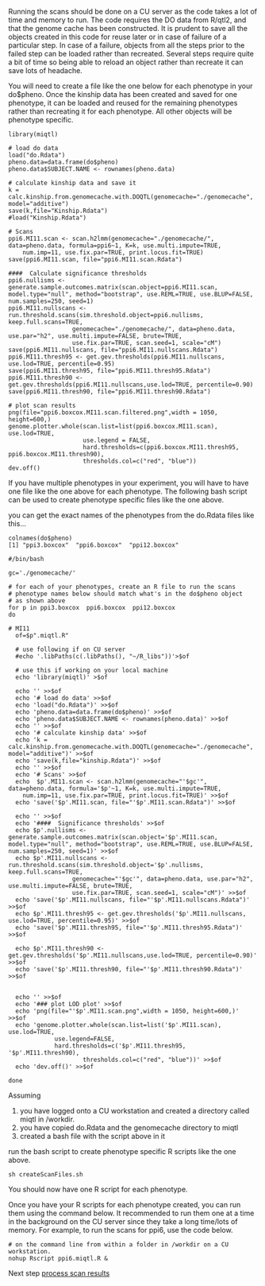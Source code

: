 Running the scans should be done on a CU server as the code takes a lot of time and memory to run.  The code requires the DO data from R/qtl2, and that the genome cache has been constructed. It is prudent to save all the objects created in this code for reuse later or in case of failure of a particular step.  In case of a failure, objects from all the steps prior to the failed step can be loaded rather than recreated.  Several steps require quite a bit of time so being able to reload an object rather than recreate it can save lots of headache. 

You will need to create a file like the one below for each phenotype in your do$pheno.  Once the kinship data has been created and saved for one phenotype, it can be loaded and reused for the remaining phenotypes rather than recreating it for each phenotype.  All other objects will be phenotype specific.

```
library(miqtl)

# load do data
load("do.Rdata")
pheno.data=data.frame(do$pheno)
pheno.data$SUBJECT.NAME <- rownames(pheno.data)

# calculate kinship data and save it
k = calc.kinship.from.genomecache.with.DOQTL(genomecache="./genomecache", model="additive")
save(k,file="Kinship.Rdata")
#load("Kinship.Rdata")

# Scans
ppi6.MI11.scan <- scan.h2lmm(genomecache="./genomecache/", data=pheno.data, formula=ppi6~1, K=k, use.multi.impute=TRUE, 
	num.imp=11, use.fix.par=TRUE, print.locus.fit=TRUE)
save(ppi6.MI11.scan, file="ppi6.MI11.scan.Rdata")

####  Calculate significance thresholds
ppi6.nullisms <- generate.sample.outcomes.matrix(scan.object=ppi6.MI11.scan, model.type="null", method="bootstrap", use.REML=TRUE, use.BLUP=FALSE, num.samples=250, seed=1)
ppi6.MI11.nullscans <- run.threshold.scans(sim.threshold.object=ppi6.nullisms, keep.full.scans=TRUE, 
                  genomecache="./genomecache/", data=pheno.data, use.par="h2", use.multi.impute=FALSE, brute=TRUE, 
                  use.fix.par=TRUE, scan.seed=1, scale="cM")
save(ppi6.MI11.nullscans, file="ppi6.MI11.nullscans.Rdata")
ppi6.MI11.thresh95 <- get.gev.thresholds(ppi6.MI11.nullscans, use.lod=TRUE, percentile=0.95)
save(ppi6.MI11.thresh95, file="ppi6.MI11.thresh95.Rdata")
ppi6.MI11.thresh90 <- get.gev.thresholds(ppi6.MI11.nullscans,use.lod=TRUE, percentile=0.90)
save(ppi6.MI11.thresh90, file="ppi6.MI11.thresh90.Rdata")

# plot scan results
png(file="ppi6.boxcox.MI11.scan.filtered.png",width = 1050, height=600,)
genome.plotter.whole(scan.list=list(ppi6.boxcox.MI11.scan), use.lod=TRUE,
                     use.legend = FALSE,
                     hard.thresholds=c(ppi6.boxcox.MI11.thresh95, ppi6.boxcox.MI11.thresh90),
                     thresholds.col=c("red", "blue"))
dev.off()

```

If you have multiple phenotypes in your experiment, you will have to have one file like the one above for each phenotype. The following bash script can be used to create phenotype specific files like the one above. 

you can get the exact names of the phenotypes from the do.Rdata files like this...
```
colnames(do$pheno)
[1] "ppi3.boxcox"  "ppi6.boxcox"  "ppi12.boxcox"
```

```
#/bin/bash

gc='./genomecache/'

# for each of your phenotypes, create an R file to run the scans
# phenotype names below should match what's in the do$pheno object
# as shown above
for p in ppi3.boxcox  ppi6.boxcox  ppi12.boxcox 
do

# MI11
  of=$p".miqtl.R"
  
  # use following if on CU server
  #echo '.libPaths(c(.libPaths(), "~/R_libs"))'>$of
  
  # use this if working on your local machine
  echo 'library(miqtl)' >$of

  echo '' >>$of
  echo '# load do data' >>$of
  echo 'load("do.Rdata")' >>$of
  echo 'pheno.data=data.frame(do$pheno)' >>$of
  echo 'pheno.data$SUBJECT.NAME <- rownames(pheno.data)' >>$of
  echo '' >>$of
  echo '# calculate kinship data' >>$of
  echo 'k = calc.kinship.from.genomecache.with.DOQTL(genomecache="./genomecache", model="additive")' >>$of
  echo 'save(k,file="kinship.Rdata")' >>$of
  echo '' >>$of
  echo '# Scans' >>$of
  echo  $p'.MI11.scan <- scan.h2lmm(genomecache="'$gc'", data=pheno.data, formula='$p'~1, K=k, use.multi.impute=TRUE, 
	num.imp=11, use.fix.par=TRUE, print.locus.fit=TRUE)' >>$of
  echo 'save('$p'.MI11.scan, file="'$p'.MI11.scan.Rdata")' >>$of

  echo '' >>$of
  echo '####  Significance thresholds' >>$of
  echo $p'.nullisms <- generate.sample.outcomes.matrix(scan.object='$p'.MI11.scan, model.type="null", method="bootstrap", use.REML=TRUE, use.BLUP=FALSE, num.samples=250, seed=1)' >>$of
  echo $p'.MI11.nullscans <- run.threshold.scans(sim.threshold.object='$p'.nullisms, keep.full.scans=TRUE, 
                  genomecache="'$gc'", data=pheno.data, use.par="h2", use.multi.impute=FALSE, brute=TRUE, 
                  use.fix.par=TRUE, scan.seed=1, scale="cM")' >>$of
  echo 'save('$p'.MI11.nullscans, file="'$p'.MI11.nullscans.Rdata")' >>$of
  echo $p'.MI11.thresh95 <- get.gev.thresholds('$p'.MI11.nullscans, use.lod=TRUE, percentile=0.95)' >>$of
  echo 'save('$p'.MI11.thresh95, file="'$p'.MI11.thresh95.Rdata")' >>$of
  
  echo $p'.MI11.thresh90 <- get.gev.thresholds('$p'.MI11.nullscans,use.lod=TRUE, percentile=0.90)' >>$of
  echo 'save('$p'.MI11.thresh90, file="'$p'.MI11.thresh90.Rdata")' >>$of


  echo '' >>$of
  echo '### plot LOD plot' >>$of
  echo 'png(file="'$p'.MI11.scan.png",width = 1050, height=600,)' >>$of
  echo 'genome.plotter.whole(scan.list=list('$p'.MI11.scan), use.lod=TRUE,
		     use.legend=FALSE,
		     hard.thresholds=c('$p'.MI11.thresh95, '$p'.MI11.thresh90),
                     thresholds.col=c("red", "blue"))' >>$of
  echo 'dev.off()' >>$of

done
```
Assuming  
1) you have logged onto a CU workstation and created a directory called miqtl in /workdir.
2) you have copied do.Rdata and the genomecache directory to miqtl
3) created a bash file with the script above in it

run the bash script to create phenotype specific R scripts like the one above.
```
sh createScanFiles.sh
```

You should now have one R script for each phenotype.

Once you have your R scripts for each phenotype created, you can run them using the command below.  It recommended to run them one at a time in the background on the CU server since they take a long time/lots of memory.  For example, to run the scans for ppi6, use the code below.

```
# on the command line from within a folder in /workdir on a CU workstation.
nohup Rscript ppi6.miqtl.R &
```

Next step [process scan results](https://github.com/Sethupathy-Lab/MIQTL/blob/master/Miqtl.ProcessScanResults.md)

